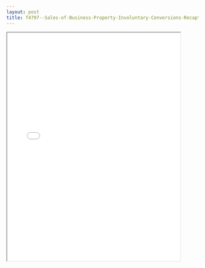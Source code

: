 ```yaml
---
layout: post
title: f4797--Sales-of-Business-Property-Involuntary-Conversions-Recapture-Amounts-Under-Sections-179-280F-b-2
---
```


<div class="pdf-container">
<iframe src="/ea/assets/pdfs/f4797--Sales-of-Business-Property-Involuntary-Conversions-Recapture-Amounts-Under-Sections-179-280F-b-2.pdf" height="600" width="90%" allowFullScreen="true"></iframe>
</div>

